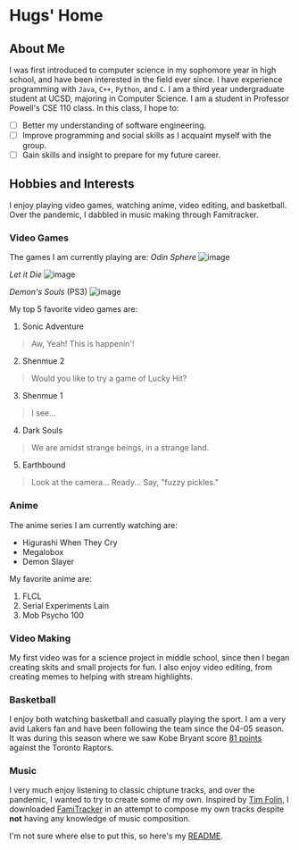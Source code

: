 # Hugs' Home
## About Me
I was first introduced to computer science in my sophomore year in high school, and have been interested in the field ever since.
I have experience programming with `Java`, `C++`, `Python`, and `C`.
I am a third year undergraduate student at UCSD, majoring in Computer Science.
I am a student in Professor Powell's CSE 110 class.
In this class, I hope to:
- [ ] Better my understanding of software engineering.
- [ ] Improve programming and social skills as I acquaint myself with the group.
- [ ] Gain skills and insight to prepare for my future career.

## Hobbies and Interests
I enjoy playing video games, watching anime, video editing, and basketball. Over the pandemic, I dabbled in music making through Famitracker.

### Video Games
The games I am currently playing are:
*Odin Sphere*
![image](https://upload.wikimedia.org/wikipedia/en/0/00/Odinssphere.png)

*Let it Die*
![image](https://www.gamespot.com/a/uploads/scale_medium/1197/11970954/2567935-002.jpg)

*Demon's Souls* (PS3)
![image](https://www.samanthalienhard.com/wp-content/uploads/2019/09/Demons-Souls-cover-art.jpg)

My top 5 favorite video games are:
1. Sonic Adventure
> Aw, Yeah! This is happenin'!
2. Shenmue 2
> Would you like to try a game of Lucky Hit?
3. Shenmue 1
> I see...
4. Dark Souls
> We are amidst strange beings, in a strange land.
5. Earthbound
> Look at the camera... Ready... Say, "fuzzy pickles."

### Anime
The anime series I am currently watching are:
- Higurashi When They Cry
- Megalobox
- Demon Slayer

My favorite anime are:
1. FLCL
2. Serial Experiments Lain
3. Mob Psycho 100

### Video Making
My first video was for a science project in middle school, since then I began creating skits and small projects for fun. I also enjoy video editing, from creating memes to helping with stream highlights.

### Basketball
I enjoy both watching basketball and casually playing the sport. I am a very avid Lakers fan and have been following the team since the 04-05 season. It was during this season where we saw Kobe Bryant score [81 points](https://www.youtube.com/watch?v=FeXZY4eVLlo&ab_channel=NBA) against the Toronto Raptors.
### Music
I very much enjoy listening to classic chiptune tracks, and over the pandemic, I wanted to try to create some of my own. Inspired by [Tim Folin](https://www.youtube.com/watch?v=BGNSHNf-nlU&list=PLIeoKuc27VXUseoN9-6VGIQKps457EkpQ&index=5&ab_channel=explod2A03), I downloaded [FamiTracker](http://famitracker.com/) in an attempt to compose my own tracks despite **not** having any knowledge of music composition.





I'm not sure where else to put this, so here's my [README](./README.md).